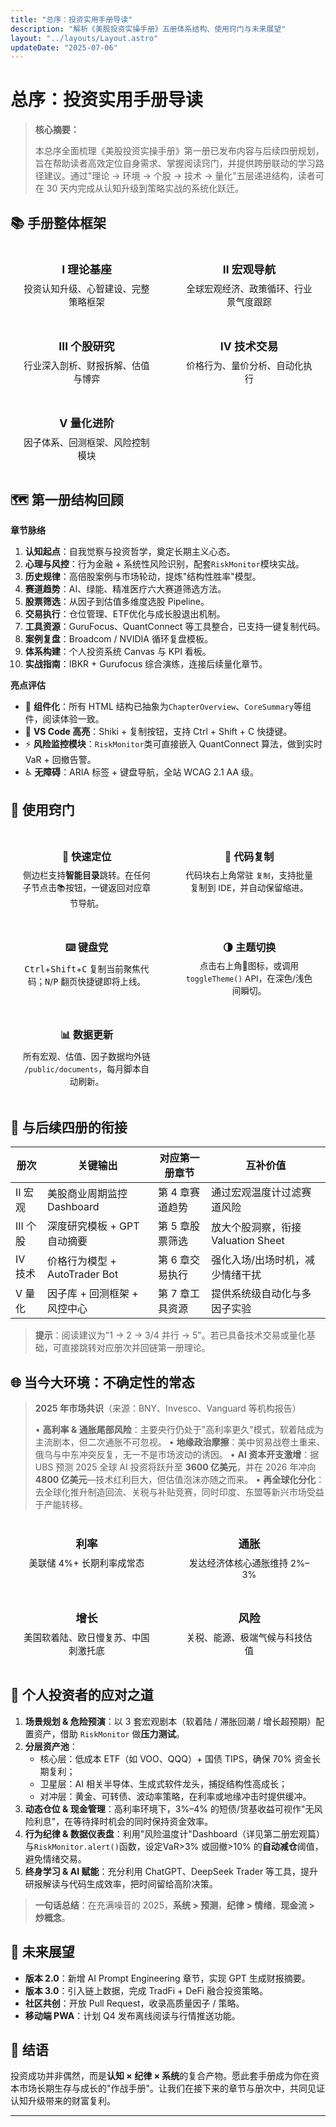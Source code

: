 ```yaml
---
title: "总序：投资实用手册导读"
description: "解析《美股投资实操手册》五册体系结构、使用窍门与未来展望"
layout: "../layouts/Layout.astro"
updateDate: "2025-07-06"
---
```


# 总序：投资实用手册导读

> **核心摘要：**
> 
> 本总序全面梳理《美股投资实操手册》第一册已发布内容与后续四册规划，旨在帮助读者高效定位自身需求、掌握阅读窍门，并提供跨册联动的学习路径建议。通过"理论 → 环境 → 个股 → 技术 → 量化"五层递进结构，读者可在 30 天内完成从认知升级到策略实战的系统化跃迁。

## 📚 手册整体框架

<div class="overview-grid">
<div class="overview-item"><h4>Ⅰ 理论基座</h4><p>投资认知升级、心智建设、完整策略框架</p></div><div class="overview-item"><h4>Ⅱ 宏观导航</h4><p>全球宏观经济、政策循环、行业景气度跟踪</p></div><div class="overview-item"><h4>Ⅲ 个股研究</h4><p>行业深入剖析、财报拆解、估值与博弈</p></div><div class="overview-item"><h4>Ⅳ 技术交易</h4><p>价格行为、量价分析、自动化执行</p></div><div class="overview-item"><h4>Ⅴ 量化进阶</h4><p>因子体系、回测框架、风险控制模块</p></div></div>

## 🗺️ 第一册结构回顾

**章节脉络**

1. **认知起点**：自我觉察与投资哲学，奠定长期主义心态。
2. **心理与风控**：行为金融 + 系统性风险识别，配套`RiskMonitor`模块实战。
3. **历史规律**：高倍股案例与市场轮动，提炼"结构性胜率"模型。
4. **赛道趋势**：AI、绿能、精准医疗六大赛道筛选方法。
5. **股票筛选**：从因子到估值多维度选股 Pipeline。
6. **交易执行**：仓位管理、ETF优化与成长股退出机制。
7. **工具资源**：GuruFocus、QuantConnect 等工具整合，已支持一键复制代码。
8. **案例复盘**：Broadcom / NVIDIA 循环复盘模板。
9. **体系构建**：个人投资系统 Canvas 与 KPI 看板。
10. **实战指南**：IBKR + Gurufocus 综合演练，连接后续量化章节。

**亮点评估**

- 🧩 **组件化**：所有 HTML 结构已抽象为`ChapterOverview`、`CoreSummary`等组件，阅读体验一致。
- 🎨 **VS Code 高亮**：Shiki + 复制按钮，支持 Ctrl + Shift + C 快捷键。
- ⚡ **风险监控模块**：`RiskMonitor`类可直接嵌入 QuantConnect 算法，做到实时 VaR + 回撤告警。
- ♿ **无障碍**：ARIA 标签 + 键盘导航，全站 WCAG 2.1 AA 级。

## 🔑 使用窍门

<div class="key-points"><div class="key-point"><h4>📖 快速定位</h4><p>侧边栏支持<strong>智能目录</strong>跳转。在任何子节点击📚按钮，一键返回对应章节导航。</p></div><div class="key-point"><h4>📝 代码复制</h4><p>代码块右上角常驻 <code class="copy-button">复制</code>，支持批量复制到 IDE，并自动保留缩进。</p></div><div class="key-point"><h4>⌨️ 键盘党</h4><p><kbd>Ctrl</kbd>+<kbd>Shift</kbd>+<kbd>C</kbd> 复制当前聚焦代码；<kbd>N</kbd>/<kbd>P</kbd> 翻页快捷键即将上线。</p></div><div class="key-point"><h4>🌗 主题切换</h4><p>点击右上角🌙图标，或调用 <code>toggleTheme()</code> API，在深色/浅色间瞬切。</p></div><div class="key-point"><h4>📊 数据更新</h4><p>所有宏观、估值、因子数据均外链 <code>/public/documents</code>，每月脚本自动刷新。</p></div></div>

## 🔄 与后续四册的衔接

| 册次 | 关键输出 | 对应第一册章节 | 互补价值 |
|------|----------|----------------|----------|
| II 宏观 | 美股商业周期监控 Dashboard | 第 4 章赛道趋势 | 通过宏观温度计过滤赛道风险 |
| III 个股 | 深度研究模板 + GPT 自动摘要 | 第 5 章股票筛选 | 放大个股洞察，衔接 Valuation Sheet |
| IV 技术 | 价格行为模型 + AutoTrader Bot | 第 6 章交易执行 | 强化入场/出场时机，减少情绪干扰 |
| V 量化 | 因子库 + 回测框架 + 风控中心 | 第 7 章工具资源 | 提供系统级自动化与多因子实验 |

> **提示**：阅读建议为"1 → 2 → 3/4 并行 → 5"。若已具备技术交易或量化基础，可直接跳转对应册次并回链第一册理论。

## 🌐 当今大环境：不确定性的常态

> **2025 年市场共识**（来源：BNY、Invesco、Vanguard 等机构报告）
> 
> • **高利率 & 通胀尾部风险**：主要央行仍处于"高利率更久"模式，软着陆成为主流剧本，但二次通胀不可忽视。
> • **地缘政治摩擦**：美中贸易战卷土重来、俄乌与中东冲突反复，无一不是市场波动的诱因。
> • **AI 资本开支激增**：据 UBS 预测 2025 全球 AI 投资将跃升至 **3600 亿美元**，并在 2026 年冲向 **4800 亿美元**—技术红利巨大，但估值泡沫亦随之而来。
> • **再全球化分化**：去全球化推升制造回流、关税与补贴竞赛，同时印度、东盟等新兴市场受益于产能转移。

<div class="overview-grid"><div class="overview-item"><h4>利率</h4><p>美联储 4%+ 长期利率成常态</p></div><div class="overview-item"><h4>通胀</h4><p>发达经济体核心通胀维持 2%–3%</p></div><div class="overview-item"><h4>增长</h4><p>美国软着陆、欧日慢复苏、中国刺激托底</p></div><div class="overview-item"><h4>风险</h4><p>关税、能源、极端气候与科技估值</p></div></div>

## 🧭 个人投资者的应对之道

1. **场景规划 & 危险预演**：以 3 套宏观剧本（软着陆 / 滞胀回潮 / 增长超预期）配置资产，借助 `RiskMonitor` 做<strong>压力测试</strong>。
2. **分层资产池**：
   - 核心层：低成本 ETF（如 VOO、QQQ）+ 国债 TIPS，确保 70% 资金长期复利；
   - 卫星层：AI 相关半导体、生成式软件龙头，捕捉结构性高成长；
   - 对冲层：黄金、可转债、波动率策略，在利率或地缘冲击时提供缓冲。
3. **动态仓位 & 现金管理**：高利率环境下，3%–4% 的短债/货基收益可视作"无风险利息"，在等待择时机会的同时保持资金效率。
4. **行为纪律 & 数据仪表盘**：利用"风险温度计"Dashboard（详见第二册宏观篇）与`RiskMonitor.alert()`函数，设定VaR>3% 或回撤>10% 的<strong>自动减仓</strong>阈值，避免情绪交易。
5. **终身学习 & AI 赋能**：充分利用 ChatGPT、DeepSeek Trader 等工具，提升研报解读与代码生成效率，把时间留给高阶决策。

> **一句话总结**：在充满噪音的 2025，<strong>系统 > 预测</strong>，<strong>纪律 > 情绪</strong>，<strong>现金流 > 炒概念</strong>。

## 🚀 未来展望

- **版本 2.0**：新增 AI Prompt Engineering 章节，实现 GPT 生成财报摘要。
- **版本 3.0**：引入链上数据，完成 TradFi + DeFi 融合投资策略。
- **社区共创**：开放 Pull Request，收录高质量因子 / 策略。
- **移动端 PWA**：计划 Q4 发布离线阅读与行情推送功能。

## 📌 结语

投资成功并非偶然，而是<strong>认知 × 纪律 × 系统</strong>的复合产物。愿此套手册成为你在资本市场长期生存与成长的"作战手册"。让我们在接下来的章节与册次中，共同见证认知升级带来的财富复利。

---

<style>
.overview-grid{display:grid;grid-template-columns:repeat(auto-fit,minmax(180px,1fr));gap:1rem;margin:1.5rem 0}.overview-item{background:var(--card-bg);border:1px solid var(--border-color);border-radius:12px;padding:1rem;text-align:center;transition:all .2s ease}.overview-item:hover{transform:translateY(-3px);box-shadow:0 4px 12px rgba(0,0,0,.1);border-color:var(--primary-color)}.overview-item h4{margin:0 0 .5rem 0;color:var(--primary-color);font-size:1.1rem}.overview-item p{margin:0;color:var(--text-secondary);font-size:.9rem}.key-points{display:grid;grid-template-columns:repeat(auto-fit,minmax(200px,1fr));gap:1rem;margin:2rem 0}.key-point{background:var(--card-bg);border:1px solid var(--border-color);border-radius:12px;padding:1rem;transition:all .2s ease;text-align:center}.key-point:hover{transform:translateY(-3px);box-shadow:0 4px 12px rgba(0,0,0,.1);border-color:var(--primary-color)}.key-point h4{margin:0 0 .5rem 0;color:var(--primary-color);font-size:1rem}.key-point p{margin:0;color:var(--text-secondary);font-size:.85rem}.overview-grid,.key-points{overflow:hidden}@media(max-width:768px){.overview-grid{grid-template-columns:1fr}.key-points{grid-template-columns:1fr}}
</style> 